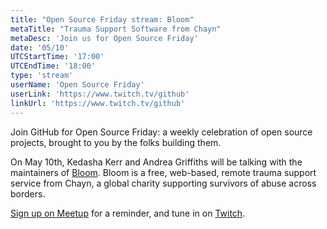 ```yaml
---
title: "Open Source Friday stream: Bloom"
metaTitle: "Trauma Support Software from Chayn"
metaDesc: 'Join us for Open Source Friday'
date: '05/10'
UTCStartTime: '17:00'
UTCEndTime: '18:00'
type: 'stream'
userName: 'Open Source Friday'
userLink: 'https://www.twitch.tv/github'
linkUrl: 'https://www.twitch.tv/github'
---
```


Join GitHub for Open Source Friday: a weekly celebration of open source projects, brought to you by the folks building them. 

On May 10th, Kedasha Kerr and Andrea Griffiths will be talking with the maintainers of [Bloom](https://github.com/chaynHQ/bloom-frontend). Bloom is a free, web-based, remote trauma support service from Chayn, a global charity supporting survivors of abuse across borders.

[Sign up on Meetup](https://www.meetup.com/github/) for a reminder, and tune in on [Twitch](https://www.twitch.tv/github).

